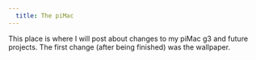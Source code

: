 ```yaml
---
  title: The piMac
---
```

This place is where I will post about changes to my piMac g3 and future projects.
The first change (after being finished) was the wallpaper.


